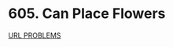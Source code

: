 # 605. Can Place Flowers

[URL PROBLEMS](https://leetcode.com/problems/can-place-flowers/description/)